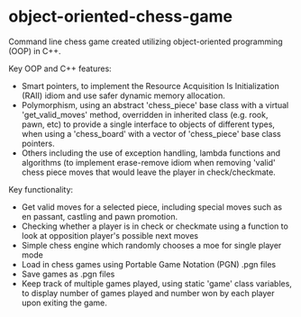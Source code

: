 # object-oriented-chess-game
 Command line chess game created utilizing object-oriented programming (OOP) in C++.
 
 Key OOP and C++ features:
  - Smart pointers, to implement the Resource Acquisition Is Initialization (RAII) idiom and use safer dynamic memory allocation.
  - Polymorphism, using an abstract 'chess_piece' base class with a virtual 'get_valid_moves' method, overridden in inherited class (e.g. rook, pawn, etc) to provide a single interface to objects of different types, when using a 'chess_board' with a vector of 'chess_piece' base class pointers.
  - Others including the use of exception handling, lambda functions and algorithms (to implement erase-remove idiom when removing 'valid' chess piece moves that would leave the player in check/checkmate.

 Key functionality:
  - Get valid moves for a selected piece, including special moves such as en passant, castling and pawn promotion.
  - Checking whether a player is in check or checkmate using a function to look at opposition player's possible next moves
  - Simple chess engine which randomly chooses a moe for single player mode
  - Load in chess games using Portable Game Notation (PGN) .pgn files
  - Save games as .pgn files
  - Keep track of multiple games played, using static 'game' class variables, to display number of games played and number won by each player upon exiting the game.
